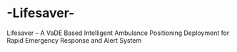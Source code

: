 # -Lifesaver-
 Lifesaver – A VaDE Based Intelligent Ambulance Positioning Deployment for Rapid Emergency Response and Alert System 
